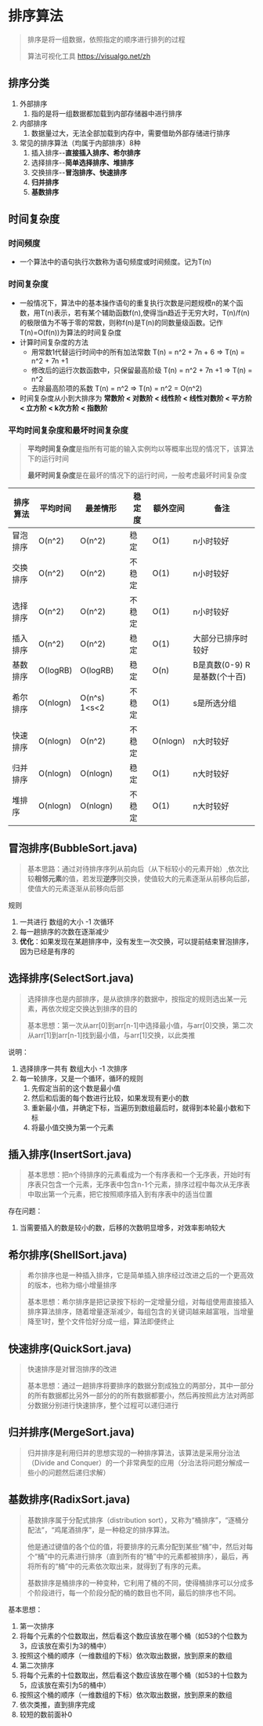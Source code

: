 # 排序算法
> 排序是将一组数据，依照指定的顺序进行排列的过程
> 
> 算法可视化工具 https://visualgo.net/zh
## 排序分类
1. 外部排序
    1. 指的是将一组数据都加载到内部存储器中进行排序
2. 内部排序
    1. 数据量过大，无法全部加载到内存中，需要借助外部存储进行排序
3. 常见的排序算法（均属于内部排序）8种
    1. 插入排序--**直接插入排序、希尔排序**
    2. 选择排序--**简单选择排序、堆排序**
    3. 交换排序--**冒泡排序、快速排序**
    4. **归并排序**
    5. **基数排序**

## 时间复杂度
### 时间频度
- 一个算法中的语句执行次数称为语句频度或时间频度。记为T(n)
### 时间复杂度
- 一般情况下，算法中的基本操作语句的重复执行次数是问题规模n的某个函数，用T(n)表示，若有某个辅助函数f(n),使得当n趋近于无穷大时，T(n)/f(n)的极限值为不等于零的常数，则称f(n)是T(n)的同数量级函数。记作T(n)=O(f(n))为算法的时间复杂度
- 计算时间复杂度的方法
  - 用常数1代替运行时间中的所有加法常数 T(n) = n^2 + 7n + 6  => T(n) = n^2 + 7n +1
  - 修改后的运行次数函数中，只保留最高阶级 T(n) = n^2 + 7n +1 => T(n) = n^2
  - 去除最高阶项的系数 T(n) = n^2 => T(n) = n^2 = O(n^2)
- 时间复杂度从小到大排序为 **常数阶 < 对数阶 < 线性阶 < 线性对数阶 < 平方阶 < 立方阶 < k次方阶 < 指数阶**
### 平均时间复杂度和最坏时间复杂度
> **平均时间复杂度**是指所有可能的输入实例均以等概率出现的情况下，该算法下的运行时间
> 
> **最坏时间复杂度**是在最坏的情况下的运行时间，一般考虑最坏时间复杂度

| 排序算法 | 平均时间 | 最差情形     | 稳定度 | 额外空间 | 备注                         |
| -------- | -------- | ------------ | ------ | -------- | ---------------------------- |
| 冒泡排序     | O(n^2)   | O(n^2)       | 稳定   | O(1)     | n小时较好                    |
| 交换排序     | O(n^2)   | O(n^2)       | 不稳定 | O(1)     | n小时较好                    |
| 选择排序     | O(n^2)   | O(n^2)       | 不稳定 | O(1)     | n小时较好                    |
| 插入排序     | O(n^2)   | O(n^2)       | 稳定   | O(1)     | 大部分已排序时较好           |
| 基数排序     | O(logRB) | O(logRB)     | 稳定   | O(n)     | B是真数(0-9) R是基数(个十百) |
| 希尔排序    | O(nlogn) | O(n^s) 1<s<2 | 不稳定 | O(1)     | s是所选分组                  |
| 快速排序     | O(nlogn) | O(n^2)       | 不稳定 | O(nlogn) | n大时较好                    |
| 归并排序     | O(nlogn) | O(nlogn)     | 稳定   | O(1)     | n大时较好                    |
| 堆排序       | O(nlogn) | O(nlogn)     | 不稳定 | O(1)     | n大时较好                    |

## 冒泡排序(BubbleSort.java)
> 基本思路：通过对待排序序列从前向后（从下标较小的元素开始）,依次比较**相邻元素**的值，若发现**逆序**则交换，使值较大的元素逐渐从前移向后部，使值大的元素逐渐从前移向后部
> 
规则
1. 一共进行 数组的大小 -1 次循环
2. 每一趟排序的次数在逐渐减少
3. **优化**：如果发现在某趟排序中，没有发生一次交换，可以提前结束冒泡排序，因为已经是有序的
## 选择排序(SelectSort.java)
> 选择排序也是内部排序，是从欲排序的数据中，按指定的规则选出某一元素，再依次规定交换达到排序的目的
> 
> 基本思想：第一次从arr[0]到arr[n-1]中选择最小值，与arr[0]交换，第二次从arr[1]到arr[n-1]找到最小值，与arr[1]交换，以此类推
> 
说明：
1. 选择排序一共有 数组大小 -1 次排序
2. 每一轮排序，又是一个循环，循环的规则
   1. 先假定当前的这个数是最小值
   2. 然后和后面的每个数进行比较，如果发现有更小的数
   3. 重新最小值，并确定下标，当遍历到数组最后时，就得到本轮最小数和下标
   4. 将最小值交换为第一个元素
## 插入排序(InsertSort.java)
> 基本思想：把n个待排序的元素看成为一个有序表和一个无序表，开始时有序表只包含一个元素，无序表中包含n-1个元素，排序过程中每次从无序表中取出第一个元素，把它按照顺序插入到有序表中的适当位置
>
存在问题：
1. 当需要插入的数是较小的数，后移的次数明显增多，对效率影响较大
## 希尔排序(ShellSort.java)
> 希尔排序也是一种插入排序，它是简单插入排序经过改进之后的一个更高效的版本，也称为缩小增量排序
> 
> 基本思想：希尔排序是把记录按下标的一定增量分组，对每组使用直接插入排序算法排序，随着增量逐渐减少，每组包含的关键词越来越富哦，当增量降至1时，整个文件恰好分成一组，算法即便终止

## 快速排序(QuickSort.java)
> 快速排序是对冒泡排序的改进
> 
> 基本思想：通过一趟排序将要排序的数据分割成独立的两部分，其中一部分的所有数据都比另外一部分的的所有数据都要小，然后再按照此方法对两部分数据分别进行快速排序，整个过程可以递归进行

## 归并排序(MergeSort.java)
> 归并排序是利用归并的思想实现的一种排序算法，该算法是采用分治法（Divide and Conquer）的一个非常典型的应用（分治法将问题分解成一些小的问题然后递归求解）

## 基数排序(RadixSort.java)
> 基数排序属于分配式排序（distribution sort），又称为“桶排序”，“逐桶分配法”，“鸡尾酒排序”，是一种稳定的排序算法。
> 
> 他是通过键值的各个位的值，将要排序的元素分配到某些“桶”中，然后对每个“桶”中的元素进行排序（直到所有的“桶”中的元素都被排序），最后，再将所有的“桶”中的元素依次取出来，就得到了有序的元素。
> 
> 基数排序是桶排序的一种变种，它利用了桶的不同，使得桶排序可以分成多个阶段进行，每一个阶段分配的桶的数目也不同，最后的排序也不同。
> 
基本思想：
1. 第一次排序
2. 将每个元素的个位数取出，然后看这个数应该放在哪个桶（如53的个位数为3，应该放在索引为3的桶中）
3. 按照这个桶的顺序（一维数组的下标）依次取出数据，放到原来的数组
4. 第二次排序
5. 将每个元素的十位数取出，然后看这个数应该放在哪个桶（如53的十位数为5，应该放在索引为5的桶中）
6. 按照这个桶的顺序（一维数组的下标）依次取出数据，放到原来的数组
7. 依次类推，直到排序完成
8. 较短的数前面补0